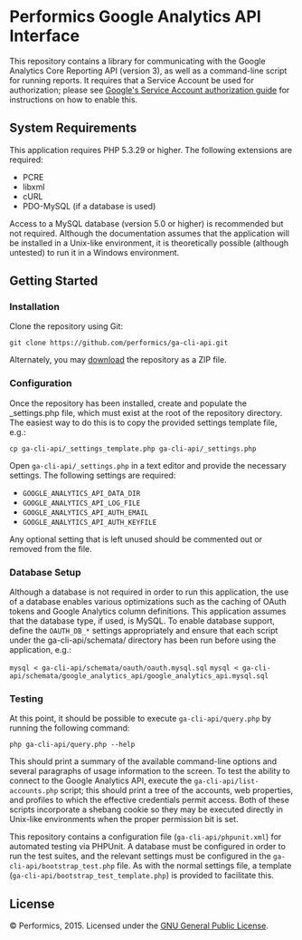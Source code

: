 # Performics Google Analytics API Interface

This repository contains a library for communicating with the Google Analytics Core Reporting API (version 3), as well as a command-line script for running reports. It requires that a Service Account be used for authorization; please see [Google's Service Account authorization guide](https://developers.google.com/identity/protocols/OAuth2ServiceAccount) for instructions on how to enable this.

## System Requirements

This application requires PHP 5.3.29 or higher. The following extensions are required:

* PCRE
* libxml
* cURL
* PDO-MySQL (if a database is used)

Access to a MySQL database (version 5.0 or higher) is recommended but not required. Although the documentation assumes that the application will be installed in a Unix-like environment, it is theoretically possible (although untested) to run it in a Windows environment.

## Getting Started
### Installation

Clone the repository using Git:

`git clone https://github.com/performics/ga-cli-api.git`

Alternately, you may [download](https://github.com/performics/ga-cli-api/archive/master.zip) the repository as a ZIP file.

### Configuration

Once the repository has been installed, create and populate the _settings.php file, which must exist at the root of the repository directory. The easiest way to do this is to copy the provided settings template file, e.g.:

`cp ga-cli-api/_settings_template.php ga-cli-api/_settings.php`

Open `ga-cli-api/_settings.php` in a text editor and provide the necessary settings. The following settings are required:

* `GOOGLE_ANALYTICS_API_DATA_DIR`
* `GOOGLE_ANALYTICS_API_LOG_FILE`
* `GOOGLE_ANALYTICS_API_AUTH_EMAIL`
* `GOOGLE_ANALYTICS_API_AUTH_KEYFILE`

Any optional setting that is left unused should be commented out or removed from the file.

### Database Setup

Although a database is not required in order to run this application, the use of a database enables various optimizations such as the caching of OAuth tokens and Google Analytics column definitions. This application assumes that the database type, if used, is MySQL. To enable database support, define the `OAUTH_DB_*` settings appropriately and ensure that each script under the ga-cli-api/schemata/ directory has been run before using the application, e.g.:

`mysql < ga-cli-api/schemata/oauth/oauth.mysql.sql`
`mysql < ga-cli-api/schemata/google_analytics_api/google_analytics_api.mysql.sql`

### Testing

At this point, it should be possible to execute `ga-cli-api/query.php` by running the following command:

`php ga-cli-api/query.php --help`

This should print a summary of the available command-line options and several paragraphs of usage information to the screen. To test the ability to connect to the Google Analytics API, execute the ```ga-cli-api/list-accounts.php``` script; this should print a tree of the accounts, web properties, and profiles to which the effective credentials permit access. Both of these scripts incorporate a shebang cookie so they may be executed directly in Unix-like environments when the proper permission bit is set.

This repository contains a configuration file (`ga-cli-api/phpunit.xml`) for automated testing via PHPUnit. A database must be configured in order to run the test suites, and the relevant settings must be configured in the `ga-cli-api/bootstrap_test.php` file. As with the normal settings file, a template (`ga-cli-api/bootstrap_test_template.php`) is provided to facilitate this.

## License

© Performics, 2015. Licensed under the [GNU General Public License](https://github.com/performics/ga-cli-api/blob/master/LICENSE).